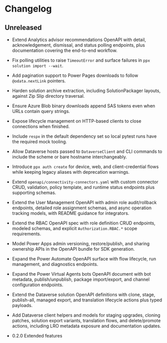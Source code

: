# Changelog

## Unreleased

- Extend Analytics advisor recommendations OpenAPI with detail, acknowledgement, dismissal, and status polling endpoints, plus documentation covering the end-to-end workflow.
- Fix polling utilities to raise `TimeoutError` and surface failures in `ppx solution import --wait`.
- Add pagination support to Power Pages downloads to follow `@odata.nextLink` pointers.
- Harden solution archive extraction, including SolutionPackager layouts, against Zip Slip directory traversal.
- Ensure Azure Blob binary downloads append SAS tokens even when URLs contain query strings.
- Expose lifecycle management on HTTP-based clients to close connections when finished.
- Include `respx` in the default dependency set so local pytest runs have the required mock tooling.
- Allow Dataverse hosts passed to `DataverseClient` and CLI commands to include the scheme or bare hostname interchangeably.
- Introduce `ppx auth create` for device, web, and client-credential flows while keeping legacy aliases with deprecation warnings.
- Extend `openapi/connectivity-connectors.yaml` with custom connector CRUD, validation, policy template, and runtime status endpoints plus supporting schemas.
- Extend the User Management OpenAPI with admin role audit/rollback endpoints, detailed role assignment schemas, and async operation tracking models, with README guidance for integrators.
- Extend the RBAC OpenAPI spec with role definition CRUD endpoints, modeled
  schemas, and explicit `Authorization.RBAC.*` scope requirements.
- Model Power Apps admin versioning, restore/publish, and sharing ownership APIs in the OpenAPI bundle for SDK generation.
- Expand the Power Automate OpenAPI surface with flow lifecycle, run management, and diagnostics endpoints.
- Expand the Power Virtual Agents bots OpenAPI document with bot metadata, publish/unpublish, package import/export, and channel configuration endpoints.
- Extend the Dataverse solution OpenAPI definitions with clone, stage, publish-all, managed export, and translation lifecycle actions plus typed payloads.
- Add Dataverse client helpers and models for staging upgrades, cloning patches, solution export variants, translation flows, and delete/promote actions, including LRO metadata exposure and documentation updates.

- 0.2.0 Extended features
